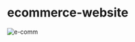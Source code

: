# ecommerce-website
![e-comm](https://user-images.githubusercontent.com/81501716/198056961-745111af-9f7c-486a-b9cb-f701e9da5c93.jpeg)
